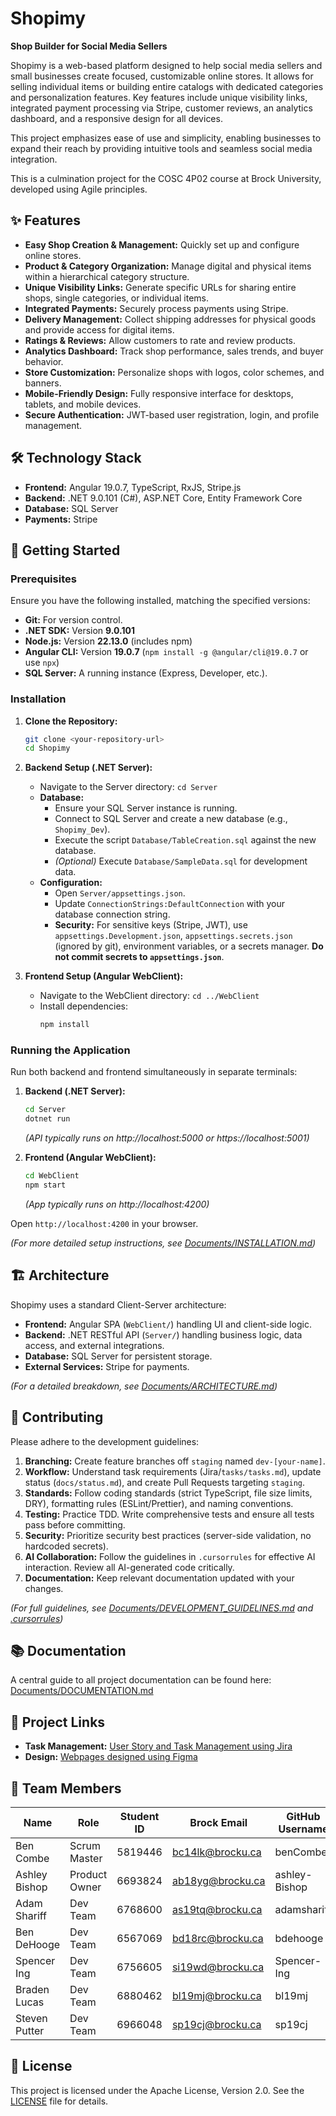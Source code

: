 # Shopimy

**Shop Builder for Social Media Sellers**

Shopimy is a web-based platform designed to help social media sellers and small businesses create focused, customizable online stores. It allows for selling individual items or building entire catalogs with dedicated categories and personalization features. Key features include unique visibility links, integrated payment processing via Stripe, customer reviews, an analytics dashboard, and a responsive design for all devices.

This project emphasizes ease of use and simplicity, enabling businesses to expand their reach by providing intuitive tools and seamless social media integration.

This is a culmination project for the COSC 4P02 course at Brock University, developed using Agile principles.

## ✨ Features

*   **Easy Shop Creation & Management:** Quickly set up and configure online stores.
*   **Product & Category Organization:** Manage digital and physical items within a hierarchical category structure.
*   **Unique Visibility Links:** Generate specific URLs for sharing entire shops, single categories, or individual items.
*   **Integrated Payments:** Securely process payments using Stripe.
*   **Delivery Management:** Collect shipping addresses for physical goods and provide access for digital items.
*   **Ratings & Reviews:** Allow customers to rate and review products.
*   **Analytics Dashboard:** Track shop performance, sales trends, and buyer behavior.
*   **Store Customization:** Personalize shops with logos, color schemes, and banners.
*   **Mobile-Friendly Design:** Fully responsive interface for desktops, tablets, and mobile devices.
*   **Secure Authentication:** JWT-based user registration, login, and profile management.

## 🛠️ Technology Stack

*   **Frontend:** Angular 19.0.7, TypeScript, RxJS, Stripe.js
*   **Backend:** .NET 9.0.101 (C#), ASP.NET Core, Entity Framework Core
*   **Database:** SQL Server
*   **Payments:** Stripe

## 🚀 Getting Started

### Prerequisites

Ensure you have the following installed, matching the specified versions:

*   **Git:** For version control.
*   **.NET SDK:** Version **9.0.101**
*   **Node.js:** Version **22.13.0** (includes npm)
*   **Angular CLI:** Version **19.0.7** (`npm install -g @angular/cli@19.0.7` or use `npx`)
*   **SQL Server:** A running instance (Express, Developer, etc.).

### Installation

1.  **Clone the Repository:**
    ```bash
    git clone <your-repository-url>
    cd Shopimy
    ```

2.  **Backend Setup (.NET Server):**
    *   Navigate to the Server directory: `cd Server`
    *   **Database:**
        *   Ensure your SQL Server instance is running.
        *   Connect to SQL Server and create a new database (e.g., `Shopimy_Dev`).
        *   Execute the script `Database/TableCreation.sql` against the new database.
        *   *(Optional)* Execute `Database/SampleData.sql` for development data.
    *   **Configuration:**
        *   Open `Server/appsettings.json`.
        *   Update `ConnectionStrings:DefaultConnection` with your database connection string.
        *   **Security:** For sensitive keys (Stripe, JWT), use `appsettings.Development.json`, `appsettings.secrets.json` (ignored by git), environment variables, or a secrets manager. **Do not commit secrets to `appsettings.json`**.

3.  **Frontend Setup (Angular WebClient):**
    *   Navigate to the WebClient directory: `cd ../WebClient`
    *   Install dependencies:
        ```bash
        npm install
        ```

### Running the Application

Run both backend and frontend simultaneously in separate terminals:

1.  **Backend (.NET Server):**
    ```bash
    cd Server
    dotnet run
    ```
    *(API typically runs on http://localhost:5000 or https://localhost:5001)*

2.  **Frontend (Angular WebClient):**
    ```bash
    cd WebClient
    npm start
    ```
    *(App typically runs on http://localhost:4200)*

Open `http://localhost:4200` in your browser.

*(For more detailed setup instructions, see [Documents/INSTALLATION.md](Documents/INSTALLATION.md))*

## 🏗️ Architecture

Shopimy uses a standard Client-Server architecture:

*   **Frontend:** Angular SPA (`WebClient/`) handling UI and client-side logic.
*   **Backend:** .NET RESTful API (`Server/`) handling business logic, data access, and external integrations.
*   **Database:** SQL Server for persistent storage.
*   **External Services:** Stripe for payments.

*(For a detailed breakdown, see [Documents/ARCHITECTURE.md](Documents/ARCHITECTURE.md))*

## 🤝 Contributing

Please adhere to the development guidelines:

1.  **Branching:** Create feature branches off `staging` named `dev-[your-name]`.
2.  **Workflow:** Understand task requirements (Jira/`tasks/tasks.md`), update status (`docs/status.md`), and create Pull Requests targeting `staging`.
3.  **Standards:** Follow coding standards (strict TypeScript, file size limits, DRY), formatting rules (ESLint/Prettier), and naming conventions.
4.  **Testing:** Practice TDD. Write comprehensive tests and ensure all tests pass before committing.
5.  **Security:** Prioritize security best practices (server-side validation, no hardcoded secrets).
6.  **AI Collaboration:** Follow the guidelines in `.cursorrules` for effective AI interaction. Review all AI-generated code critically.
7.  **Documentation:** Keep relevant documentation updated with your changes.

*(For full guidelines, see [Documents/DEVELOPMENT_GUIDELINES.md](Documents/DEVELOPMENT_GUIDELINES.md) and [.cursorrules](.cursorrules))*

## 📚 Documentation

A central guide to all project documentation can be found here:
[Documents/DOCUMENTATION.md](Documents/DOCUMENTATION.md)

## 🔗 Project Links

*   **Task Management:** [User Story and Task Management using Jira](https://abishop.atlassian.net/jira/software/projects/SS/summary)
*   **Design:** [Webpages designed using Figma](https://www.figma.com/design/fU1vUeeUaLm6gjVrEEEJGm/Shopimy?node-id=0-1&t=8BRonO1J8wqJrrn3-1)

## 👥 Team Members

| Name           | Role           | Student ID     | Brock Email      | GitHub Username|
|----------------|----------------|----------------|------------------|----------------|
| Ben Combe      | Scrum Master   | 5819446        | bc14lk@brocku.ca | benCombe       |
| Ashley Bishop  | Product Owner  | 6693824        | ab18yg@brocku.ca | ashley-Bishop  |
| Adam Shariff   | Dev Team       | 6768600        | as19tq@brocku.ca | adamshariff    |
| Ben DeHooge    | Dev Team       | 6567069        | bd18rc@brocku.ca | bdehooge       |
| Spencer Ing    | Dev Team       | 6756605        | si19wd@brocku.ca | Spencer-Ing    |
| Braden Lucas   | Dev Team       | 6880462        | bl19mj@brocku.ca | bl19mj         |
| Steven Putter  | Dev Team       | 6966048        | sp19cj@brocku.ca | sp19cj         |

## 📜 License

This project is licensed under the Apache License, Version 2.0. See the [LICENSE](Documents/License.txt) file for details.
